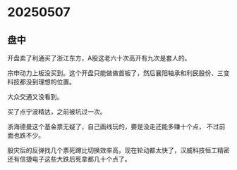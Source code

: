# 20250507

## 盘中

开盘卖了利通买了浙江东方，A股这老六十次高开有九次是套人的。

宗申动力上板没买到。这个开盘只能做做首板了，然后襄阳轴承和利民股份、三变科技都没到理想的位置。

大众交通又没看到。

买了点宁波精达，之前被坑过一次。

浙海德曼这个基金票无疑了，自己画线玩的，要是没走还能多赚十个点， 不过前面也跌不少。

股灾后的反弹找几个票死蹲比切换效率高，现在轮动都太快了，汉威科技恒工精密还有信捷电子这些大跌后死拿都几十个点了。
